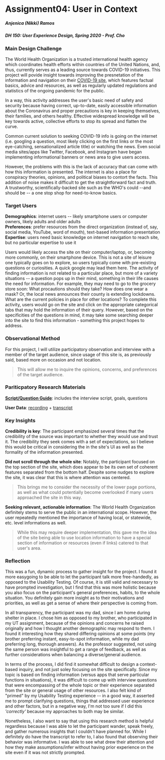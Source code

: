 # Assignment04: User in Context
##### Anjenica (Nikki) Ramos
##### DH 150: User Experience Design, Spring 2020 - Prof. Cho


### Main Design Challenge
The World Health Organization is a trusted international health agency which coordinates health efforts within countries of the United Nations, and, thus, currently serves as a leading source towards COVID-19 initiatives. This project will povide insight towards improving the presnetation of the information and navigation on their [COVID-19 site](coronavirus.com), which features factual basics, advice and resources, as well as regularly updated regulations and statistics of the ongoing pandemic for the public.

In a way, this activity addresses the user's basic need of safety and security because having correct, up-to-date, easily accessible information about the Coronavirus and proper precautions is key in keeping themselves, their families, and others healthy. Effective widespread knowledge will be key towards active, collective efforts to stop its spread and flatten the curve.

Common current solution to seeking COVID-19 info is going on the internet (i.e. googling a question, most likely clicking on the first links or the most eye-catching, sensationalized article title) or watching the news. Even social media sites/apps like Twitter, Facebook, and Instagram have began implementing informational banners or news area to give users access. 

However, the problems with this is the lack of accuracy that can come with how this information is presented. The internet is also a place for conspiracy theories, opinions, and political biases to contort the facts. This addition of noise makes it difficult to get the straightforward fact and truth. A trustworthy, scientifically-backed site such as the WHO's could --and should be -- a one stop shop for need-to-know basics. 


### Target Users
**Demographics**: internet users -- likely smartphone users or computer owners, likely adults and older adults \
**Preferences**: prefer resources from the direct organization (instead of, say, social media, YouTube, word of mouth), text-based information presentation \
**Expertise**: users need basic knowledge on internet navigation to reach site, but no particular expertise to use it

Users would likely access the site on their computer/laptop, or, becoming more commonly, on their smartphone device. This is not a site of leisure one typically goes on to explore, so users typically come with pre-existing questions or curiosities. A quick google may lead them here. The activity of finding information is not related to a particular place, but more of a variety situations -- a question pops up in their mind, something in their life causes the need for information. For example, they may need to go to the grocery store soon: What procautions should they take? How does one wear a mask? Or, the local news announces their county is extending lockdowns. What are the current policies in place for other locations? 
To complete this activity, users would go on the site and click on the appropriate categorical tabs that may hold the information of their query. However, based on the specificities of the questions in mind, it may take some searching deeper into the site to find this information - something this project hopes to address. 


### Observational Method
For this project, I will utilize participatory observation and interview with a member of the target audience, since usage of this site is, as previously said, based more on occasion and not location. 
> This will allow me to inquire the opinions, concerns, and preferences of the target audience. 


### Pariticpatory Research Materials
[**Script/Question Guide**](https://docs.google.com/document/d/1okslFKfnuw8mabo1-uNOji7by13AlG4LxB2dV9SFGIY/edit?usp=sharing): includes the interview script, goals, questions

**User Data**: [recording](https://drive.google.com/file/d/1jr4zaNjK-zqentyoJi8htjA4_P-YTTc9/view?usp=sharing) + [transcript](https://docs.google.com/document/d/1gQ9EJI-U6QG28_Ggtsfc7E66KRJudR2DGVqdoz2bvnU/edit?usp=sharing)


### Key Insights
**Credibility is key**: The participant emphasized several times that the credibility of the source was important to whether they would use and trust it. The credibility they seek comes with a set of expectations, so I believe this would be critical in considering the in the site's UI as well as the formality of the information presented.

**Did not scroll through the whole site**: Notably, the participant focused on the top section of the site, which does appear to be its own set of coherent features separated from the bottom half. Despite some nudges to explore the site, it was clear that this is where attention was centered.
> This brings me to consider the necessity of the lower page portions, as well as what could potentially become overlooked if many users approached the site in this way. 

**Seeking relevant, actionable information**: The World Health Organization definitely stems to serve the public in an international scope. However, the user repeatedly mentioned the importance of having local, or statewide, etc. level informations as well. 
> While this may require deeper implementation, this gave me the idea of the site being able to use location information to have a special section of information or resources (even if links) catered to that user's area. 



### Reflection
This was a fun, dynamic process to gather insight for the project. I found it more easygoing to be able to let the participant talk more free-handedly, as opposed to the Usability Testing. Of course, it is still valid and necessary to have prompted investigation, but I find that this was more holistic because you also focus on the participant's general preferences, habits, to the whole situation. You definitely gain more insight as to their motivations and priorities, as well as get a sense of where their perspective is coming from. 

In all transparency, the participant was my dad, since I am home during shelter in place. I chose him as opposed to my brother, who participated in my UT assignment, because of the opinions and concerns he raised originally and how I thought another demographic may respond to them. I found it interesting how they shared differing opinions at some points (my brother preferring instant, easy-to-spot information, while my dad preferring long, thorough answers). As the professor suggested, not using the same person was insightful to get a range of feedback, as well as further considerations when balancing a diverse/general audience. 

In terms of the process, I did find it somewhat difficult to design a context-based inquiry, and not just soley focusing on the site specifically. Since my topic is based on finding information (versus apps that serve particular functions in situations), it was difficult to come up with interview questions that were encompassing of the whole topic or their experience separated from the site or general usage of other resources. I also felt kind of "primed" by my Usability Testing experience -- in a good way, it asserted me to prompt clarifying questions, things that addressed user experience and other factors, but in a negative way, I'm not too sure if I did this *'correctly'* because my approaches to both may be similar. 

Nonetheless, I also want to say that using this research method is helpful regardless because I was able to let the participant wander, speak freely, and gather numerous insights that I couldn't have planned for. While I definitely do have the transcript to refer to, I also found that observing their behavior was informative. I was able to see what drew their attention and how they make assumptions/infer without having prior experience on the site even if it was not strictly prompted. 
